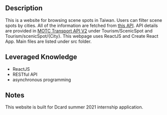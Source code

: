 ## Description

This is a website for browsing scene spots in Taiwan. Users can filter scene spots by cities.
All of the information are fetched from [this API](https://ptx.transportdata.tw/MOTC/v2/Tourism/ScenicSpot). API details are provided in [MOTC Transport API V2](https://ptx.transportdata.tw/MOTC?t=Tourism&v=2#!/Tourism/TourismApi_ScenicSpot) under Tourism/ScenicSpot and Tourism/scenicSpot/{City}.
This webpage uses ReactJS and Create React App. Main files are listed under src folder.

## Leveraged Knowledge
* ReactJS
* RESTful API
* asynchronous programming
## Notes

This website is built for Dcard summer 2021 internship application. 
